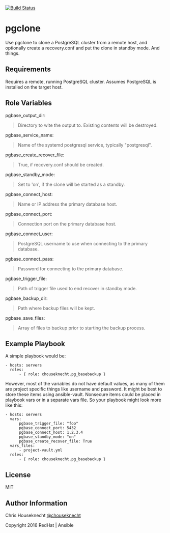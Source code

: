 [![Build Status](https://travis-ci.org/ansible-galaxy/role-pgclone.svg?branch=master)](https://travis-ci.org/ansible-galaxy/role-pglcone)

pgclone
=======

Use pgclone to clone a PostgreSQL cluster from a remote host, and optionally create a recovery.conf and 
put the clone in standby mode. And things.


Requirements
------------

Requires a remote, running PostgreSQL cluster. Assumes PostgreSQL is installed on the target host.


Role Variables
--------------

pgbase_output_dir:

> Directory to wite the output to. Existing contents will be destroyed.

pgbase_service_name:

> Name of the systemd postgresql service, typically "postgresql".

pgbase_create_recover_file:

> True, if recovery.conf should be created.

pgbase_standby_mode:

> Set to 'on', if the clone will be started as a standby.

pgbase_connect_host:

> Name or IP address the primary database host.

pgbase_connect_port:

> Connection port on the primary database host.

pgbase_connect_user:

> PostgreSQL username to use when connecting to the primary database. 

pgbase_connect_pass:

> Password for connecting to the primary database.

pgbase_trigger_file:

> Path of trigger file used to end recover in standby mode.

pgbase_backup_dir:

> Path where backup files will be kept. 

pgbase_save_files:

> Array of files to backup prior to starting the backup process. 

Example Playbook
----------------

A simple playbook would be: 

    - hosts: servers
      roles:
          - { role: chouseknecht.pg_basebackup }

However, most of the variables do not have default values, as many of them are project specific things like username and password. It might be best to store these items using ansible-vault. Nonsecure items could be placed in playbook vars or in a separate vars file. So your playbook might look more like this:

    - hosts: servers
      vars:
          pgbase_trigger_file: "foo" 
          pgbase_connect_port: 5432
          pgbase_connect_host: 1.2.3.4
          pgbase_standby_mode: "on"
          pgbase_create_recover_file: True
      vars_files:
          - project-vault.yml
      roles:
          - { role: chouseknecht.pg_basebackup }

License
-------

MIT

Author Information
------------------

Chris Houseknecht [@chouseknecht](https://twitter.com/chouseknecht)

Copyright 2016 RedHat | Ansible

